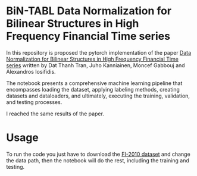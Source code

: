 # BiN-TABL Data Normalization for Bilinear Structures in High Frequency Financial Time series
In this repository is proposed the pytorch implementation of the paper [Data Normalization for Bilinear Structures in High Frequency Financial Time series](https://ieeexplore.ieee.org/stamp/stamp.jsp?tp=&arnumber=9412547) written by Dat Thanh Tran, Juho Kanniainen, Moncef Gabbouj and Alexandros Iosifidis. 

The notebook presents a comprehensive machine learning pipeline that encompasses loading the dataset, applying labeling methods, creating datasets and dataloaders, and ultimately, executing the training, validation, and testing processes.

I reached the same results of the paper.

# Usage

To run the code you just have to download the [FI-2010 dataset](https://etsin.fairdata.fi/dataset/73eb48d7-4dbc-4a10-a52a-da745b47a649/data) and change the data path, then the notebook will do the rest, including the training and testing.
